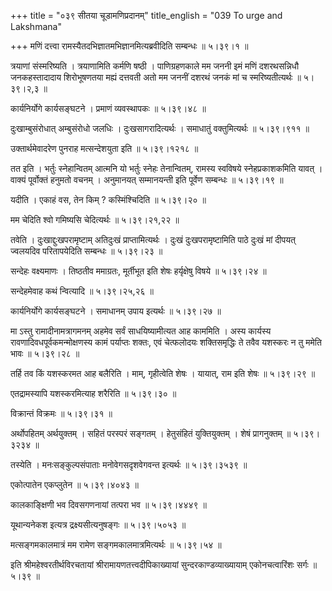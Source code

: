 +++
title = "०३९ सीतया चूडामणिप्रदानम्"
title_english = "039 To urge and Lakshmana"

+++
मणिं दत्त्वा रामस्यैतदभिज्ञातमभिज्ञानमित्यब्रवीदिति सम्बन्धः  ॥  ५।३९।१  ॥   

  

त्रयाणां संस्मरिष्यति । त्रयाणामिति कर्मणि षष्ठी । पाणिग्रहणकाले मम जननी इमं मणिं दशरथसन्निधौ जनकहस्तादादाय शिरोभूषणतया मह्यं दत्तवती अतो मम जननीं दशरथं जनकं मां च स्मरिष्यतीत्यर्थः  ॥  ५।३९।२,३  ॥   

  

कार्यनिर्योगे कार्यसङ्घटने । प्रमाणं व्यवस्थापकः  ॥  ५।३९।४८  ॥   

  

दुःखाम्बुसंरोधात् अम्बुसंरोधो जलधिः । दुःखसागरादित्यर्थः । समाधातुं वक्तुमित्यर्थः  ॥  ५।३९।९११  ॥   

  

उक्तार्थमेवादरेण पुनराह मत्सन्देशयुता इति  ॥  ५।३९।१२१८  ॥   

  

तत इति । भर्तुः स्नेहान्वितम् आत्मनि यो भर्तुः स्नेहः तेनान्वितम्, रामस्य स्वविषये स्नेहप्रकाशकमिति यावत् । वाक्यं पूर्वोक्तं हनुमतो वचनम् । अनुमानयत् सम्मानयन्ती इति पूर्वेण सम्बन्धः  ॥  ५।३९।१९  ॥   

  

यदीति । एकाहं वस, तेन किम् ? कस्मिंश्चिदिति  ॥  ५।३९।२०  ॥   

  

मम चेदिति श्वो गमिष्यसि चेदित्यर्थः  ॥  ५।३९।२१,२२  ॥   

  

तवेति । दुःखाद्दुःखपरामृष्टाम् अतिदुःखं प्राप्तामित्यर्थः । दुःखं दुःखपरामृष्टामिति पाठे दुःखं मां दीपयत् ज्वलयदिव परितापयेदिति सम्बन्धः  ॥  ५।३९।२३  ॥   

  

सन्देहः वक्ष्यमाणः । तिष्ठतीव ममाग्रतः, मूर्तीभूत इति शेषः हर्यृक्षेषु विषये  ॥  ५।३९।२४  ॥   

  

सन्देहमेवाह कथं न्वित्यादि  ॥  ५।३९।२५,२६  ॥   

  

कार्यनिर्योगे कार्यसङ्घटने । समाधानम् उपाय इत्यर्थः  ॥  ५।३९।२७  ॥   

  

मा ऽस्तु रामादीनामत्रागमनम् अहमेव सर्वं साधयिष्यामीत्यत आह काममिति । अस्य कार्यस्य रावणादिवधपूर्वकमन्मोक्षणस्य कामं पर्याप्तः शक्तः, एवं चेत्फलोदयः शक्तिसमृद्धिः ते तवैव यशस्करः न तु ममेति भावः  ॥  ५।३९।२८  ॥   

  

तर्हि तव किं यशस्करमत आह बलैरिति । माम्, गृहीत्वेति शेषः । यायात्, राम इति शेषः  ॥  ५।३९।२९  ॥   

  

एतद्रामस्यापि यशस्करमित्याह शरैरिति  ॥  ५।३९।३०  ॥   

  

विक्रान्तं विक्रमः  ॥  ५।३९।३१  ॥   

  

अर्थोपहितम् अर्थयुक्तम् । सहितं परस्परं सङ्गतम् । हेतुसंहितं युक्तियुक्तम् । शेषं प्रागनुक्तम्  ॥  ५।३९।३२३४  ॥   

  

तस्येति । मनःसङ्कुल्पसंपाताः मनोवेगसदृशवेगवन्त इत्यर्थः  ॥  ५।३९।३५३९  ॥   

  

एकोत्पातेन एकप्लुतेन  ॥  ५।३९।४०४३  ॥   

  

कालकाङ्क्षिणी भव दिवसगणनायां तत्परा भव  ॥  ५।३९।४४४९  ॥   

  

यूथान्यनेकश इत्यत्र द्रक्ष्यसीत्यनुषङ्गः  ॥  ५।३९।५०५३  ॥   

  

मत्सङ्गमकालमात्रं मम रामेण सङ्गमकालमात्रमित्यर्थः  ॥  ५।३९।५४  ॥   

  

इति श्रीमहेश्वरतीर्थविरचतायां श्रीरामायणतत्त्वदीपिकाख्यायां सुन्दरकाण्डव्याख्यायाम् एकोनचत्वारिंशः सर्गः  ॥  ५।३९  ॥   

  

